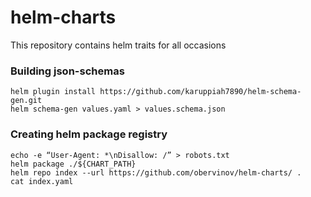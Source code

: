 # helm-charts
This repository contains helm traits for all occasions

### Building json-schemas
```
helm plugin install https://github.com/karuppiah7890/helm-schema-gen.git
helm schema-gen values.yaml > values.schema.json
```

### Creating helm package registry
```
echo -e “User-Agent: *\nDisallow: /” > robots.txt
helm package ./${CHART_PATH}
helm repo index --url https://github.com/obervinov/helm-charts/ .
cat index.yaml
```